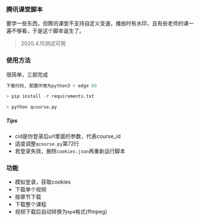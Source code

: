 ### 腾讯课堂脚本
要学一些东西，但腾讯课堂不支持自定义变速，播放时有水印，且有些老师的课一遍不够看，于是这个脚本诞生了。

> 2020.4.15测试可用

### 使用方法
很简单，三部完成

``` python
下载代码, 配置环境为python3 + edge 89
```
``` python
> pip install -r requirements.txt
```
``` python
> python qcourse.py
```
##### Tips
- cid是你登录后url里面的参数，代表course_id
- 适度调整`qcourse.py`第72行
- 若登录失效，删除`cookies.json`再重新运行脚本
### 功能
- 模拟登录，获取cookies
- 下载单个视频
- 按章节下载
- 下载整个课程
- 视频下载后自动转换为`mp4`格式(ffmpeg)
